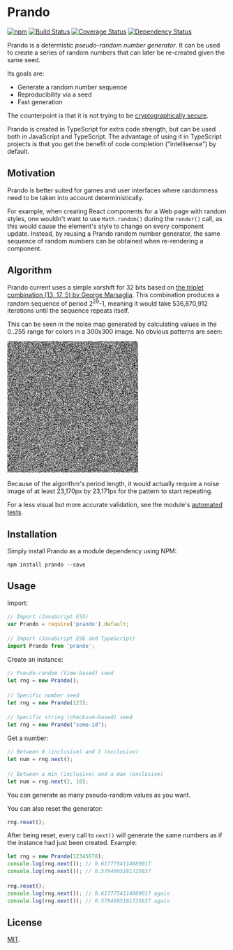 # Prando

[![npm](https://img.shields.io/npm/v/prando.svg)](https://www.npmjs.com/package/prando)
[![Build Status](https://travis-ci.org/zeh/prando.svg?branch=master)](https://travis-ci.org/zeh/prando)
[![Coverage Status](https://coveralls.io/repos/github/zeh/prando/badge.svg?branch=master)](https://coveralls.io/github/zeh/prando?branch=master)
[![Dependency Status](https://david-dm.org/zeh/prando.svg)](https://david-dm.org/zeh/prando)

Prando is a determistic *pseudo-random number generator*. It can be used to create a series of random numbers that can later be re-created given the same seed.

Its goals are:

* Generate a random number sequence
* Reproducibility via a seed
* Fast generation

The counterpoint is that it is not trying to be [cryptographically secure](https://en.wikipedia.org/wiki/Cryptographically_secure_pseudorandom_number_generator).

Prando is created in TypeScript for extra code strength, but can be used both in JavaScript and TypeScript. The advantage of using it in TypeScript projects is that you get the benefit of code completion ("intellisense") by default.


## Motivation

Prando is better suited for games and user interfaces where randomness need to be taken into account deterministically.

For example, when creating React components for a Web page with random styles, one wouldn't want to use `Math.random()` during the `render()` call, as this would cause the element's style to change on every component update. Instead, by reusing a Prando random number generator, the same sequence of random numbers can be obtained when re-rendering a component.


## Algorithm

Prando current uses a simple xorshift for 32 bits based on [the triplet combination (13, 17, 5) by George Marsaglia](http://www.jstatsoft.org/v08/i14/paper). This combination produces a random sequence of period 2<sup>29</sup>-1, meaning it would take 536,870,912 iterations until the sequence repeats itself.

This can be seen in the noise map generated by calculating values in the 0..255 range for colors in a 300x300 image. No obvious patterns are seen:

![Noise example](./docs/noise.png)

Because of the algorithm's period length, it would actually require a noise image of at least 23,170px by 23,171px for the pattern to start repeating.

For a less visual but more accurate validation, see the module's [ automated tests](https://travis-ci.org/zeh/prando).


## Installation

Simply install Prando as a module dependency using NPM:

```shell
npm install prando --save
```

## Usage

Import:

```javascript
// Import (JavaScript ES5)
var Prando = require('prando').default;

// Import (JavaScript ES6 and TypeScript)
import Prando from 'prando';
```

Create an instance:

```javascript
// Pseudo-random (time-based) seed
let rng = new Prando();

// Specific number seed
let rng = new Prando(123);

// Specific string (checksum-based) seed
let rng = new Prando("some-id");
```

Get a number:

```javascript
// Between 0 (inclusive) and 1 (exclusive)
let num = rng.next();

// Between a min (inclusive) and a max (exclusive)
let num = rng.next(2, 10);
```

You can generate as many pseudo-random values as you want.

You can also reset the generator:

```javascript
rng.reset();
```

After being reset, every call to `next()` will generate the same numbers as if the instance had just been created. Example:

```javascript
let rng = new Prando(12345678);
console.log(rng.next()); // 0.6177754114889017
console.log(rng.next()); // 0.5784605181725837

rng.reset();
console.log(rng.next()); // 0.6177754114889017 again
console.log(rng.next()); // 0.5784605181725837 again
```

## License

[MIT](LICENSE.md).